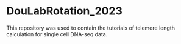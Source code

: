 # DouLabRotation_2023
This repository was used to contain the tutorials of telemere length calculation for single cell DNA-seq data.
